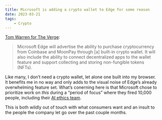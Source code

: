 ```yaml
---
title: Microsoft is adding a crypto wallet to Edge for some reason
date: 2023-03-21
tags:
    - Crypto
---
```


[Tom Warren for The Verge](https://www.theverge.com/2023/3/21/23649834/microsoft-edge-cryptocurrency-wallet-feature):

> Microsoft Edge will advertise the ability to purchase cryptocurrency from Coinbase and MoonPay through \[a\] built-in crypto wallet. It will also include the ability to connect decentralized apps to the wallet feature and support collecting and storing non-fungible tokens (NFTs).

Like many, I don’t need a crypto wallet, let alone one built into my browser. It benefits me in no way and only adds to the visual noise of Edge’s already overwhelming feature set. What’s conerning here is that Microsoft chose to prioritize work on *this* during a “period of focus” where they fired 10,000 people, including their [AI ethics team](https://www.theverge.com/2023/3/13/23638823/microsoft-ethics-society-team-responsible-ai-layoffs).

This is both wildly out of touch with what consumers want and an insult to the people the company let go over the past couple months.
